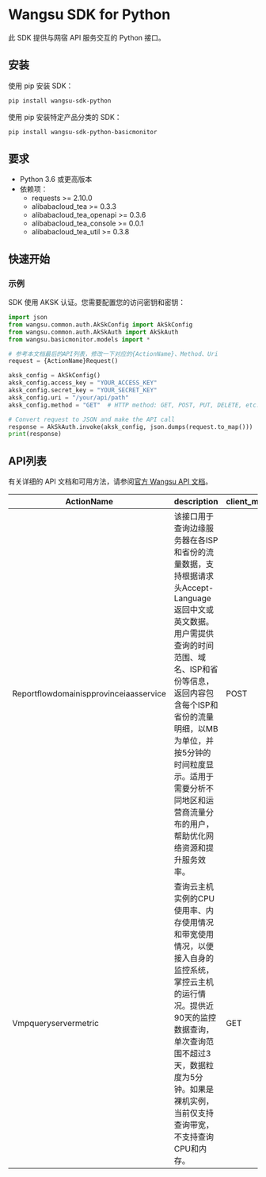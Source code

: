 # Wangsu SDK for Python

此 SDK 提供与网宿 API 服务交互的 Python 接口。

## 安装

使用 pip 安装 SDK：

```bash
pip install wangsu-sdk-python
```
使用 pip 安装特定产品分类的 SDK：

```bash
pip install wangsu-sdk-python-basicmonitor
```


## 要求

- Python 3.6 或更高版本
- 依赖项：
  - requests >= 2.10.0
  - alibabacloud_tea >= 0.3.3
  - alibabacloud_tea_openapi >= 0.3.6
  - alibabacloud_tea_console >= 0.0.1
  - alibabacloud_tea_util >= 0.3.8

## 快速开始

### 示例

SDK 使用 AKSK 认证。您需要配置您的访问密钥和密钥：

```python
import json
from wangsu.common.auth.AkSkConfig import AkSkConfig
from wangsu.common.auth.AkSkAuth import AkSkAuth
from wangsu.basicmonitor.models import *

# 参考本文档最后的API列表，修改一下对应的{ActionName}、Method、Uri
request = {ActionName}Request()

aksk_config = AkSkConfig()
aksk_config.access_key = "YOUR_ACCESS_KEY"
aksk_config.secret_key = "YOUR_SECRET_KEY"
aksk_config.uri = "/your/api/path"
aksk_config.method = "GET"  # HTTP method: GET, POST, PUT, DELETE, etc.

# Convert request to JSON and make the API call
response = AkSkAuth.invoke(aksk_config, json.dumps(request.to_map()))
print(response)

```


## API列表
有关详细的 API 文档和可用方法，请参阅[官方 Wangsu API 文档](https://www.wangsu.com/document/api-doc/Overview?productType=all)。

| ActionName | description | client_methods | uri |
| --- | --- | --- | --- |
| Reportflowdomainispprovinceiaasservice | 该接口用于查询边缘服务器在各ISP和省份的流量数据，支持根据请求头Accept-Language返回中文或英文数据。用户需提供查询的时间范围、域名、ISP和省份等信息，返回内容包含每个ISP和省份的流量明细，以MB为单位，并按5分钟的时间粒度显示。适用于需要分析不同地区和运营商流量分布的用户，帮助优化网络资源和提升服务效率。 | POST | /api/report/flow/domain-isp-province/iaas |
| Vmpqueryservermetric | 查询云主机实例的CPU使用率、内存使用情况和带宽使用情况，以便接入自身的监控系统，掌控云主机的运行情况。提供近90天的监控数据查询，单次查询范围不超过3天，数据粒度为5分钟。如果是裸机实例，当前仅支持查询带宽，不支持查询CPU和内存。 | GET | /vmp/servers/metric |